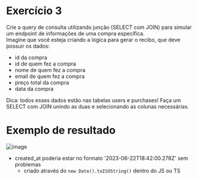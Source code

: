 # Exercício 3
Crie a query de consulta utilizando junção (SELECT com JOIN) para simular um endpoint de informações de uma compra específica.<br>
Imagine que você esteja criando a lógica para gerar o recibo, que deve possuir os dados:
- id da compra
- id de quem fez a compra
- nome de quem fez a compra
- email de quem fez a compra
- preço total da compra
- data da compra

Dica: todos esses dados estão nas tabelas users e purchases! Faça um SELECT com JOIN unindo as duas e selecionando as colunas necessárias.

# Exemplo de resultado
![image](https://github.com/labenuexercicios/relacoes-sql-I-exercicios/assets/29845719/35e798b0-382f-4ee4-bb0a-2e9cd5602b71)
- created_at poderia estar no formato '2023-06-22T18:42:00.278Z' sem problemas
  - criado através do ```new Date().toISOString()``` dentro do JS ou TS
